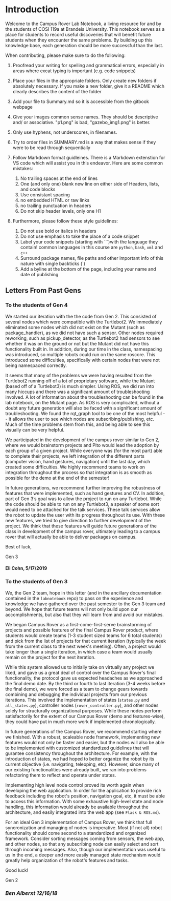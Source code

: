 # Introduction

Welcome to the Campus Rover Lab Notebook, a living resource for and by the students of COSI 119a at Brandeis University. This notebook serves as a place for students to record useful discoveries that will benefit future students when they encounter the same problems. By building up this knowledge base, each generation should be more successful than the last.

When contributing, please make sure to do the following:

1. Proofread your writing for spelling and grammatical errors, especially in areas where excat typing is important (e.g. code snippets)
2. Place your files in the appropriate folders. Only create new folders if absolutely necessary. If you make a new folder, give it a README which clearly describes the content of the folder
3. Add your file to Summary.md so it is accessible from the gitbook webpage
4. Give your images common sense names. They should be descriptive and/ or associative. "p1.png" is bad, "gazebo_img1.png" is better.
5. Only use hyphens, not underscores, in filenames.
6. Try to order files in SUMMARY.md is a way that makes sense if they were to be read through sequentially
7. Follow Markdown format guidleines. There is a Markdown extenstion for VS code which will assist you in this endeavor. Here are some common mistakes:

   1. No trailing spaces at the end of lines
   2. One (and only one) blank new line on either side of Headers, lists, and code blocks
   3. Use consistant spacing
   4. no embedded HTML or raw links
   5. no trailing punctuation in headers
   6. Do not skip header levels, only one H1

8. Furthermore, please follow these style guidelines:

   1. Do not use bold or italics in headers
   2. Do not use emphasis to take the place of a code snippet
   3. Label your code snippets \(starting with \`\`\`)with the language they contain! common languages in this course are `python`, `bash`, `xml` and `c++`
   4. Surround package names, file paths and other important info of this nature with single backticks \(\`)
   5. Add a byline at the bottom of the page, including your name and date of publishing

## Letters From Past Gens

### To the students of Gen 4

We started our iteration with the the code from Gen 2. This consisted of several nodes which were compatible with the Turtlebot2. We immediately eliminated some nodes which did not exist on the Mutant \(such as package\_handler\), as we did not have such a sensor. Other nodes required reworking, such as pickup\_detector, as the Turtlebot2 had sensors to see whether it was on the ground or not but the Mutant did not have this functionality built in. In addition, during our time in the class, namespacing was introduced, so multiple robots could run on the same roscore. This introduced some difficulties, specifically with certain nodes that were not being namespaced correctly.

It seems that many of the problems we were having resulted from the Turtlebot2 running off of a lot of proprietary software, while the Mutant \(based off of a Turtlebot3\) is much simpler. Using ROS, we did run into many hiccups and there was a significant amount of troubleshooting involved. A lot of information about the troubleshooting can be found in the lab notebook, on the Mutant page. As ROS is very complicated, without a doubt any future generation will also be faced with a significant amount of troubleshooting. We found the rqt\_graph tool to be one of the most helpful -- it allows the user to see which nodes are subscribing/publishing, etc. Much of the time problems stem from this, and being able to see this visually can be very helpful.

We participated in the development of the campus rover similar to Gen 2, where we would brainstorm projects and Pito would lead the adoption by each group of a given project. While everyone was \(for the most part\) able to complete their projects, we left integration of the different parts \(computer vision, hand gestures, navigation\) until the last day, which created some difficulties. We highly recommend teams to work on integration throughout the process so that integration is as smooth as possible for the demo at the end of the semester!

In future generations, we recommend further improving the robustness of features that were implemented, such as hand gestures and CV. In addition, part of Gen 3’s goal was to allow the project to run on any Turtlebot. While the code should be able to run on any Turtlebot3, a speaker of some sort would need to be attached for the talk services. These talk services allow the robot to update the user with its progress throughout its use. With these new features, we tried to give direction to further development of the project. We think that these features will guide future generations of the class in development of the campus rover, ultimately leading to a campus rover that will actually be able to deliver packages on campus.

Best of luck,

Gen 3

#### Eli Cohn, 5/17/2019

### To the students of Gen 3

We, the Gen 2 team, hope in this letter \(and in the ancillary documentation contained in the `labnotebook` repo\) to pass on the experience and knowledge we have gathered over the past semester to the Gen 3 team and beyond. We hope that future teams will not only build upon our accomplishments, but also that they will learn from and avoid our mistakes.

We began Campus Rover as a first-come-first-serve brainstorming of projects and possible features of the final Campus Rover product, where students would create teams \(1-3 student sized teams for 6 total students\) and pick from the list of projects for that current iteration \(typically the week from the current class to the next week's meeting\). Often, a project would take longer than a single iteration, in which case a team would usually remain on the project for the next iteration.

While this system allowed us to initially take on virtually any project we liked, and gave us a great deal of control over the Campus Rover's final functionality, the protocol gave us expected headaches as we approached the final demo date. By the third or fourth to last iteration \(3-4 weeks before the final demo\), we were forced as a team to change gears towards combining and debugging the individual projects from our previous iterations. This involved the implementation of states \(`states.py` and `all_states.py`\), controller nodes \(`rover_controller.py`\), and other nodes solely for structurally organizational purposes. While these nodes perform satisfactorily for the extent of our Campus Rover \(demo and features-wise\), they could have put in much more work if implemented chronologically.

In future generations of the Campus Rover, we recommend starting where we finished. With a robust, scaleable node framework, implementing new features would not only be faster and easier, but the nodes will also be able to be implemented with customized standardized guidelines that will gurantee consistency throughout the architecture. For example, with the introduction of states, we had hoped to better organize the robot by its current objective \(i.e. navigating, teleoping, etc\). However, since many of our existing functionalities were already built, we ran into problems refactoring them to reflect and operate under states.

Implementing high level node control proved its worth again when developing the web application. In order for the application to provide rich feedback including the robot's position, navigation goal, etc, it must be able to access this information. With some exhaustive high-level state and node handling, this information would already be available throughout the architecture, and easily integrated into the web app \(see `Flask & ROS.md`\).

For an ideal Gen 3 implementation of Campus Rover, we think that full syncronization and managing of nodes is imperative. Most \(if not all\) robot functionality should come second to a standardized and organized framework. Consider sorting messages coming from sensors, the web app, and other nodes, so that any subscribing node can easily select and sort through incoming messages. Also, though our implementation was useful to us in the end, a deeper and more easily managed state mechanism would greatly help organization of the robot's features and tasks.

Good luck!

Gen 2

### _Ben Alberxt 12/16/18_
